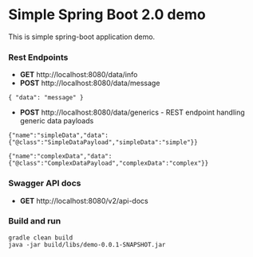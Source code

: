 # Simple Spring Boot 2.0 demo
This is simple spring-boot application demo. 

### Rest Endpoints
* __GET__ http://localhost:8080/data/info
* __POST__ http://localhost:8080/data/message 
```
{ "data": "message" }
```

* __POST__ http://localhost:8080/data/generics - REST endpoint handling generic data payloads
```
{"name":"simpleData","data":{"@class":"SimpleDataPayload","simpleData":"simple"}}
```
```
{"name":"complexData","data":{"@class":"ComplexDataPayload","complexData":"complex"}}
```
### Swagger API docs
* __GET__ http://localhost:8080/v2/api-docs

### Build and run
```
gradle clean build
java -jar build/libs/demo-0.0.1-SNAPSHOT.jar
```
